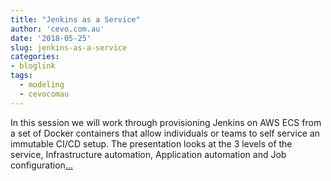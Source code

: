 ```yaml
---
title: "Jenkins as a Service"
author: 'cevo.com.au'
date: '2018-05-25'
slug: jenkins-as-a-service
categories:
- bloglink
tags:
  - modeling
  - cevocomau
---
```


In this session we will work through provisioning Jenkins on AWS ECS from a set of Docker containers that allow individuals or teams to self service an immutable CI/CD setup. The presentation looks at the 3 levels of the service, Infrastructure automation, Application automation and Job configuration[... <i class="fas fa-external-link-alt"></i>](https://cevo.com.au/post/2018-05-25-jenkins-as-a-service/)

